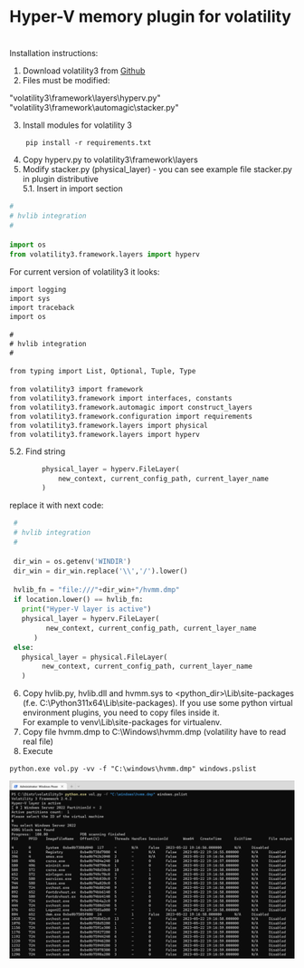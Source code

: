#
# Hyper-V memory plugin for volatility
#

Installation instructions:

1. Download volatility3 from [Github](https://github.com/volatilityfoundation/volatility3)    
2. Files must be modified:  

"volatility3\framework\layers\hyperv.py"    
"volatility3\framework\automagic\stacker.py"   

3. Install modules for volatility 3

```
    pip install -r requirements.txt
```

4. Copy hyperv.py to volatility3\framework\layers  
5. Modify stacker.py (physical_layer) - you can see example file stacker.py in plugin distributive  
5.1. Insert in import section  

```python
#
# hvlib integration
#

import os
from volatility3.framework.layers import hyperv  
```  

For current version of volatility3 it looks:

```
import logging
import sys
import traceback
import os

#
# hvlib integration
#

from typing import List, Optional, Tuple, Type

from volatility3 import framework
from volatility3.framework import interfaces, constants
from volatility3.framework.automagic import construct_layers
from volatility3.framework.configuration import requirements
from volatility3.framework.layers import physical
from volatility3.framework.layers import hyperv
```


5.2. Find string

```python
        physical_layer = hyperv.FileLayer(
            new_context, current_config_path, current_layer_name
        )
```

replace it with next code:

```python
 #
 # hvlib integration
 #

 dir_win = os.getenv('WINDIR')
 dir_win = dir_win.replace('\\','/').lower()

 hvlib_fn = "file:///"+dir_win+"/hvmm.dmp"
 if location.lower() == hvlib_fn:
   print("Hyper-V layer is active")
   physical_layer = hyperv.FileLayer(
         new_context, current_config_path, current_layer_name
      )
 else:
   physical_layer = physical.FileLayer(
        new_context, current_config_path, current_layer_name
   )
 ```

6. Copy hvlib.py, hvlib.dll and hvmm.sys to <python_dir>\Lib\site-packages (f.e. C:\Python311x64\Lib\site-packages).
	If you use some python virtual environment plugins, you need to copy files inside it.  
	For example to venv\Lib\site-packages for virtualenv.  
7. Copy file hvmm.dmp to C:\Windows\hvmm.dmp (volatility have to read real file)  
8. Execute  

```
python.exe vol.py -vv -f "C:\windows\hvmm.dmp" windows.pslist
```
 
![](./images/image001.png)
